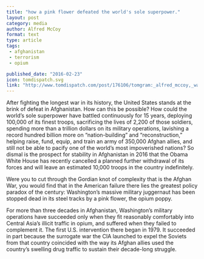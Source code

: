 ```yaml
---
title: "how a pink flower defeated the world's sole superpower."
layout: post
category: media
author: Alfred McCoy
format: text
type: article
tags: 
 - afghanistan
 - terrorism
 - opium

published_date: "2016-02-23"
icon: tomdispatch.svg
link: "http://www.tomdispatch.com/post/176106/tomgram:_alfred_mccoy,_washington%27s_twenty-first-century_opium_wars/"
---
```


After fighting the longest war in its history, the United States stands at the
brink of defeat in Afghanistan. How can this be possible? How could the world’s
sole superpower have battled continuously for 15 years, deploying 100,000 of
its finest troops, sacrificing the lives of 2,200 of those soldiers, spending
more than a trillion dollars on its military operations, lavishing a record
hundred billion more on “nation-building” and “reconstruction,” helping raise,
fund, equip, and train an army of 350,000 Afghan allies, and still not be able
to pacify one of the world’s most impoverished nations? So dismal is the
prospect for stability in Afghanistan in 2016 that the Obama White House has
recently cancelled a planned further withdrawal of its forces and will leave an
estimated 10,000 troops in the country indefinitely.  

Were you to cut through the Gordian knot of complexity that is the Afghan War,
you would find that in the American failure there lies the greatest policy
paradox of the century: Washington’s massive military juggernaut has been
stopped dead in its steel tracks by a pink flower, the opium poppy.  

For more than three decades in Afghanistan, Washington’s military operations
have succeeded only when they fit reasonably comfortably into Central Asia’s
illicit traffic in opium, and suffered when they failed to complement it. The
first U.S. intervention there began in 1979. It succeeded in part because the
surrogate war the CIA launched to expel the Soviets from that country coincided
with the way its Afghan allies used the country’s swelling drug traffic to
sustain their decade-long struggle.  

